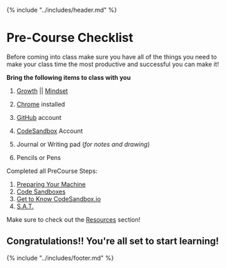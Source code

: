 {% include "../includes/header.md" %}

# Pre-Course Checklist

Before coming into class make sure you have all of the things you need to make your class time the most productive and successful you can make it!

**Bring the following items to class with you**

1. [Growth](https://youtu.be/M1CHPnZfFmU) || [Mindset](https://www.ted.com/talks/carol_dweck_the_power_of_believing_that_you_can_improve)

1. [Chrome](https://support.google.com/chrome/answer/95346?co=GENIE.Platform%3DDesktop&hl=en) installed

1. [GitHub](https://github.com) account
1. [CodeSandbox](https://codesandbox.io) Account
1. Journal or Writing pad (*for notes and drawing*)
1. Pencils or Pens

Completed all PreCourse Steps:
1. [Preparing Your Machine](prepareYourMachine-Prep.md)
1. [Code Sandboxes](codeSandboxes-Prep.md)
1. [Get to Know CodeSandbox.io](GettingCodeSandbox.md)
1. [S.A.T.](splat-Prep.md)

Make sure to check out the [Resources](Resources.md) section!

## Congratulations!! You're all set to start learning! 

{% include "../includes/footer.md" %}